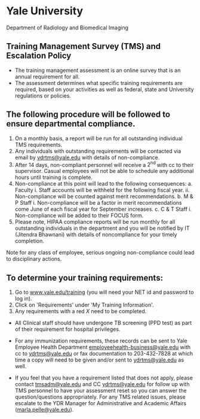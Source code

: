 # Yale University 

Department of Radiology and Biomedical Imaging

## Training Management Survey (TMS) and Escalation Policy

- The training management assessment is an online survey that is an annual requirement for all.
- The assessment determines what specific training requirements are required, based on your activities as well as federal, state and University regulations or policies.


## The following procedure will be followed to ensure departmental compliance.

1) On a monthly basis, a report will be run for all outstanding individual TMS requirements.
2) Any individuals with outstanding requirements will be contacted via email by ydrtms@yale.edu with details of non-compliance.
3) After 14 days, non-compliant personnel will receive a $2^{\text {nd }}$ with cc to their supervisor. Casual employees will not be able to schedule any additional hours until training is complete.
4) Non-compliance at this point will lead to the following consequences:
a. Faculty
i. Staff accounts will be withheld for the following fiscal year.
ii. Non-compliance will be counted against merit recommendations.
b. M \& P Staff
i. Non-compliance will be a factor in merit recommendations come June of each fiscal year for September increases.
c. C \& T Staff
i. Non-compliance will be added to their FOCUS form.
5) Please note, HIPAA compliance reports will be run monthly for all outstanding individuals in the department and you will be notified by IT (Jitendra Bhawnani) with details of noncompliance for your timely completion.

Note for any class of employee, serious ongoing non-compliance could lead to disciplinary actions.

## To determine your training requirements:

1. Go to www.yale.edu/training (you will need your NET id and password to log in).
2. Click on 'Requirements' under 'My Training Information'.
3. Any requirements with a red $X$ need to be completed.

- All Clinical staff should have undergone TB screening (PPD test) as part of their requirement for hospital privileges.
- For any immunization requirements, these records can be sent to Yale Employee Health Department employeehealth-business@yale.edu with cc to ydrtms@yale.edu or fax documentation to 203-432-7828 at which time a copy will need to be given and/or sent to ydrtms@yale.edu as well.

- If you feel that you have a requirement listed that does not apply, please contact tmsadm@yale.edu and CC ydrtms@yale.edu for follow up with TMS personnel to have your assessment reset so you can answer the question/questions appropriately. For any TMS related issues, please escalate to the YDR Manager for Administrative and Academic Affairs (marla.pelle@yale.edu).